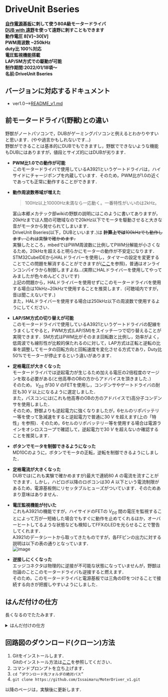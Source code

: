 # DriveUnit Bseries
**[自作電源基板](https://github.com/Issaimaru/PowerSupply_v1)に刺して使う80A級モータードライバ**<br>
**[DUB with 遠野](https://github.com/Issaimaru/DUB_with_Tono)を使って遠野に刺すこともできます**<br>
**動作電圧 8[V]~30[V]**<br>
**PWM周波数 ~250kHz**<br>
**duty比 100%対応**<br>
**電圧監視機能搭載**<br>
**LAP/SM方式での駆動が可能**<br>
**制作期間:2022/01/18頃～**<br>
**名前:DriveUnit Bseries**<br>

## バージョンに対応するドキュメント
- ver1.0-->[README_v1.md](https://github.com/Issaimaru/MoterDriver_v1/blob/master/README_v1.md)

## 前モータードライバ(野獣)との違い
野獣がノートパソコンで，DUBがゲーミングパソコンと例えるとわかりやすいと思います．(やや過言かもしれないです...)<br>
野獣ができることは基本的にDUBでもできますし，野獣でできないような機能もDUBにはありますが，値段とサイズ的にはDUBが劣ります．<br>
- **PWM比1.0での動作が可能**<br>
このモータードライバで使用しているA3921というゲートドライバは，ハイサイドにチャージポンプを内蔵しています．そのため，PWM比が1.0の近くであっても正常に動作することができます．<br>

- **動作周波数帯域が増えた**<br>
    > 100Hz以上10000Hz未満なら一応動く。一番特性がいいのは2kHz。<br>
 
  富山本郷メカテック部wikiの野獣の説明にはこのように書いてありますが，20kHzまでは人間の可聴域なので20kHz以下でモータを駆動させると大きな音がモータから発せられてしまいます．      <br>DriveUnit Bseries(以下，DUBといいます．)は ~~**計算上では**100kHzでも動作します．これは実験で確かめます．~~　<br>
  実験したところ，mbedではPWM周波数に比例してPWM分解能が小さくなるため，20kHzを超えると明らかにモーターの動作が不安定になります．
  <br>STM32CubeIDEからHALドライバーを使用し，タイマーの設定を変更することでこの問題を解消することができますが([ここ](https://qiita.com/ShunHattori/items/68f099f1d77702d2535d)を参照)，普通はオンラインコンパイラから制御しますよね...(実際にHALドライバーを使用してやってみましたが色々めんどくさいです)<br>
  上記の問題から，HALドライバーを使用せずにこのモータードライバを使用する場合は10kHz~20kHzで使用することを推奨します．(可聴域内ですが，音は聞こえないです．)<br>
  また，HALドライバーを使用する場合は250kHz以下の周波数で使用するようにしてください．
  
- **LAP/SM方式の切り替えが可能**<br>
このモータードライバで使用しているA3921というゲートドライバの配線をうまくしてやると，PWM方式(LAP/SM)をスイッチ一つで切り替えることが実現できます．SM方式はPWM比がそのまま回転数と比例し，効率がよく，低周波でも線形性が比較的保たれるのに対して，LAP方式は正転と逆転の比率を調整してモータの回転方向と回転速度を変化させる方式であり，Duty比50%でモーターが停止するという違いがあります．

- **定格電圧が大きくなった**<br>
モータードライバでは逆起電力が生じるため加える電圧の2倍程度のマージンを取る必要がある(と他高専のOBの方からアドバイスを頂きました．)<br>そのため， $V_{DS}$ が30 $V$ のFETを使用し，コンデンサやゲートドライバの耐圧も30 $V$ 以上になるように選定しました．<br>また，パスコンには(これも他高専のOBの方のアドバイスで)高分子コンデンサを使用しました．<br>そのため，野獣よりも逆起電力に強くなりましたが，6セルのリポバッテリー等を使って急減速をすると逆起電力で普通に30 $V$ を超えます(上の「特性」を参照)．そのため，6セルのリポバッテリー等を使用する場合は電源ラインをオシロスコープで確認して，逆起電力で30 $V$ を超えないか確認することを推奨します．

- **ボタンでモータを制御できるようになった**<br>
MD10Cのように，ボタンでモータの正転，逆転を制御できるようにしました．

- **定格電流が大きくなった**<br>
DUBでは(これも実験で確かめますが)最大で連続80 $A$ の電流を流すことができます．しかし，ハピロボ以降のロボコンは30 $A$ 以下という電流制限があるため，電源基板側にリセッタブルヒューズがついています．そのためあまり意味はありません．<br>

- **電圧監視機能が付いた**<br>
これもA3921の機能ですが，ハイサイドのFETの $V_{DS}$ 間の電圧を監視することによって万が一短絡した場合でもすぐに動作を止めてくれるほか，オーバーヒートしてるような状態なども検知してFFXのLEDを光らせることで警告してくれます．<br>
A3921のデータシートから取ってきたものですが，各FFピンの出力に対する説明は以下の表の通りとなっています．<br>
![image](https://user-images.githubusercontent.com/80198387/176993479-7274177c-bcfc-4301-a632-d3f4a388567c.png)

- **逆接しにくくなった**<br>
エッジコネクタは物理的に逆接が不可能な状態になっていませんが，野獣は勿論のことこのモータードライバも逆接すると燃えます．<br>
そのため，このモータードライバと電源基板では三角の印をつけることで接続する向きが把握しやすいようにしました．<br>

## はんだ付けの仕方
長くなるのでたたみます．
<details><summary>はんだ付けの仕方</summary>
まず初めに，このモータードライバのはんだ付けはとてもめんどくさいです．<br>
なぜなら，はんだごてではんだ付けするにはあまりにも小さすぎる部品を使っているため，リフローをする必要があるからです(恐らく部内でリフローする基板はこれが初めて)．<br>
といっても，部内にはリフローオーブンなんてないので....<br>

![ホットプレートリフロー](https://user-images.githubusercontent.com/80198387/184127235-d75daf34-5911-499f-a96e-e77884c9cf0f.jpg)<br>
ホットプレートを使用したホットプレートリフローではんだ付けしています．<br>
ていっても，基板は両面ありますが片面をホットプレートリフローしてもう片面も同じようにやろうとすると，はんだ付け済みの面が先に温まってしまうので両面をこの方法ですることはできません．そこでもう片面は.......<br>

![61UcROmBZZL _SL1500_](https://user-images.githubusercontent.com/80198387/184128632-ebcc7b92-9ec6-4613-9512-be97cc4c03e9.jpg)
ヒートガンを使用したヒートガンリフローではんだ付けしています．<br>
そのため，~~本当にめんどくさい~~ですが一気にはんだ付けできるため手はんだとどっちがめんどくさいかと聞かれるとどっちもどっちかなと思います．<br>
とりあえず，はんだづけの仕方を書いておかないと正直量産は自分以外に難しくなってしまうのでここに書いておきます．<br>

まず，ホットプレートリフローをする面は裏面(下の画像で示している面)です．<br>
![IMG_20220811_203212](https://user-images.githubusercontent.com/80198387/184376633-34b332ff-c9ee-4f1f-83d8-1a7d0f8a757d.jpg)<br>

理由は，この基板ではんだ付けが一番難しい部品がこの面のICで，こっちの面をヒートガンでリフローするとリフローの風ではんだが飛んで隣同士がくっついてしまう可能性があるからです．<br>
ホットプレートリフローについては[ここ](https://qiita.com/azusa9/items/a2fc4f26799de5588c58)を見ればやり方は完全理解することができると思いますが，一応自分流のやり方を書いておきます．<br>

1. いらない基板を3つ用意してDUBを囲うように配置する．
    ![IMG_20220812_234620](https://user-images.githubusercontent.com/80198387/184380304-d15f9ff4-3c36-4882-958e-3c8e3c6c33b6.jpg)<br>
    画像のように，DUBより大きめの基板をDUBの周りに配置します．<br>

1. テープ(できれば養生)で固定する．
    ![IMG_20220812_235616](https://user-images.githubusercontent.com/80198387/184382833-980ed254-4e0b-48f1-ad04-f2c35a006cac.jpg)<br>
    こんな感じでDUBが動かないように固定してください．あとから剥がすので養生の方がいいです．自分は家に養生テープがなかったのでセロハンテープでやってます．

1. ステンシル(メタルマスク)をパッドに合わせて上だけテープで固定する
    ![IMG_20220813_000818](https://user-images.githubusercontent.com/80198387/184384862-6adb1461-b103-4e34-842f-626deebf5806.jpg)<br>
    ステンシルの穴がパッドにしっかりと合うようにして，上だけをテープで固定します．<br>
    上だけを固定する理由は後で説明します．

1. クリーム半田をいらないカード等で伸ばしながら塗る<br>
    
    ![417DpgW1wLL _AC_](https://user-images.githubusercontent.com/80198387/184386022-6cf25166-6cca-4c6a-97b9-776ff0a448c0.jpg)<br>
    部室に画像のようなクリームはんだがあると思います．(なければ買ってください．自分は[ここ](https://www.amazon.co.jp/gp/product/B09QCQ12RV/ref=ppx_yo_dt_b_asin_title_o00_s00?ie=UTF8&psc=1)で買いました．)<br>
    これをまずはステンシルに落として，いらないカードなどで伸ばして基板のパッド全てに塗られるようにしてください．<br>
    自分は部室にこれを忘れてきたので塗りませんが，こんな感じです([超簡単、ホットプレートでリフロー（はんだ付け）！](https://qiita.com/azusa9/items/a2fc4f26799de5588c58#%E3%81%84%E3%81%96%E3%82%AF%E3%83%AA%E3%83%BC%E3%83%A0%E5%8D%8A%E7%94%B0%E5%A1%97%E3%82%8A)より引用)．<br>

    ![超簡単、ホットプレートでリフロー（はんだ付け）！より引用](https://user-images.githubusercontent.com/80198387/184408123-ec52b2f2-e3f5-4dca-b34c-331a58915716.jpg)<br>

1. ステンシルの上に貼ったテープを支点にステンシルを持ち上げ，部品を乗せる．<br>
    ステンシルの固定の際に上だけをテープで固定した理由はこれを支点にステンシルを持ち上げるからです．<br>
    塗ったクリームはんだを壊さないようにゆっくりと持ち上げたら，いよいよ部品をピンセットで載せていきます．<br>
    ここで注意点をまとめておきます．<br>
    
    - 部品を乗せる際，きっちり押さえつける必要はない．
    - リフローの際に自然にパターンの位置に部品が動くため，多少部品がずれていても修正しない．
    - 特にIC部ははんだが隣同士でくっつくが，修正せずにICを載せる．
    
    以上の注意点を頭に入れながら，部品を載せていきます．<br>
    ちなみに載せるのは表面実装部品のみで，スルーホール部品はまだはんだ付けしません．<br>
    いちいち回路図を参照しながら部品を載せるのはめんどくさいと思うのでここに載せる部品をまとめておきます．(これはver1.0の部品配置です．ver1.0以降のバージョンの部品配置は各ドキュメントに示しておきます．)<br>
    ![部品配置図(裏面)](https://user-images.githubusercontent.com/80198387/184405448-f6242255-e64a-44a2-8356-f7228cfc8863.png)<br>
    この画像の通りに部品を配置したら，いよいよホットプレートリフローに入ります．<br>

1. ホットプレートリフロー!<br>
    ホットプレートの中心に部品を載せた基板を置き，ホットプレートを加熱していきましょう．部室にあるホットプレートなら中~強の間に合わせればいいと思います．<br>
    そのまま待っていると，煙がでてきてクリームはんだが溶け，金属光沢が現れると思います．全体的にクリームはんだがこの状態になったらホットプレートの加熱をやめ，動かさずに冷えるまで待ってください．<br>
    冷えてはんだが固まったら裏面については終わりです．お疲れ様でした．最後に導通試験をしてください(特にIC)．<br>
    <br>
    **ICの隣同士がくっついていた場合**<br>
    これはよくあります．こうなった場合は，ハンダ吸い取り線で吸い取ってやるとうまく離れると思います．試してみてください．

1. 表面もはんだペーストを塗って部品を配置する<br>
    手順1~5と同様にして表面についてもはんだペーストを塗って，部品を載せます．<br>
    載せる部品をここにまとめておきます．<br>
    ここで，タクトスイッチの裏に丸い突起があるためそのまま置くとパッド面と密着しないと思います．<br>
    そのため突起をニッパー等で取ってから置くようにしてください．<br>

    ![モータードライバ部品裏面](https://user-images.githubusercontent.com/80198387/184542583-4aa4ec84-91bb-4135-bba8-5023fbaeac6f.png)

1. ヒートガンリフロー!<br>
    ヒートガンの風を直にあてて基板を加熱していきます．<br>
    設定は弱風にして，チップLEDの真上にヒートガンがあるようにしてください(チップLEDがヒートガンの風で吹き飛ばされる可能性があるため)．<br>
    このとき，机がヒートガンの熱で壊れる可能性があるので，可能であれば作業マットの上に基板をおいて作業をしましょう．<br>
    この状態でしばらくすると，チップLEDの周りの部品だけはんだが溶けてくると思います．<br>
    はんだが完全に溶けたら，ヒートガンを下にもっていって，タクトスイッチ等についても同様にリフローを行ってください．<br>
    全てのはんだペーストが溶けたら加熱をやめ，動かさずに冷えるまで待ってください．<br>
    冷えてはんだが固まったら表面実装部品のはんだ付けは終わりです．お疲れ様でした．<br>
    <br>
    **タクトスイッチがパッド面と密着せず，リフローに失敗した場合**<br>
    この場合は手はんだではんだ付けしてください．<br>

1. スルーホール部品を手はんだではんだ付けする<br>
    ここまで来たら楽です．あとはいつも通りスルーホール部品をはんだ付けしてください．<br>
    注意点をまとめておきます．<br>
    
    - FETのドレインのピン(3ピンあるうちの真ん中のピン)はニッパーで切る
    - 電解コンデンサは，基板が白で塗りつぶされている方がマイナス(紫色の印がある方)になるように付ける

1. 完成!<br>
    お疲れ様でした．最後に動作試験をしてみてちゃんと動いたらはんだ付けが正しくできています．    

</details>

## 回路図のダウンロード(クローン)方法
1. Gitをインストールします．<br>Gitのインストール方法は[ここ](https://www.sejuku.net/blog/73444)を参照してください．
1. コマンドプロンプトを立ち上げます．
1. `cd ”ダウンロード先フォルダの絶対パス” `<br>
1. `git clone https://github.com/Issaimaru/MoterDriver_v1.git`<br>

以降のページは，実験後に更新します．
